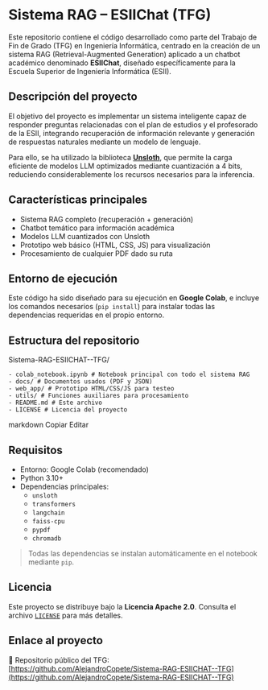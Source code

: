 # Sistema RAG – ESIIChat (TFG)

Este repositorio contiene el código desarrollado como parte del Trabajo de Fin de Grado (TFG) en Ingeniería Informática, centrado en la creación de un sistema RAG (Retrieval-Augmented Generation) aplicado a un chatbot académico denominado **ESIIChat**, diseñado específicamente para la Escuela Superior de Ingeniería Informática (ESII).

## Descripción del proyecto

El objetivo del proyecto es implementar un sistema inteligente capaz de responder preguntas relacionadas con el plan de estudios y el profesorado de la ESII, integrando recuperación de información relevante y generación de respuestas naturales mediante un modelo de lenguaje.

Para ello, se ha utilizado la biblioteca **[Unsloth](https://github.com/unslothai/unsloth)**, que permite la carga eficiente de modelos LLM optimizados mediante cuantización a 4 bits, reduciendo considerablemente los recursos necesarios para la inferencia.

## Características principales

- Sistema RAG completo (recuperación + generación)
- Chatbot temático para información académica
- Modelos LLM cuantizados con Unsloth
- Prototipo web básico (HTML, CSS, JS) para visualización
- Procesamiento de cualquier PDF dado su ruta

## Entorno de ejecución

Este código ha sido diseñado para su ejecución en **Google Colab**, e incluye los comandos necesarios (`pip install`) para instalar todas las dependencias requeridas en el propio entorno.

## Estructura del repositorio

Sistema-RAG-ESIICHAT--TFG/

    - colab_notebook.ipynb # Notebook principal con todo el sistema RAG
    - docs/ # Documentos usados (PDF y JSON)
    - web_app/ # Prototipo HTML/CSS/JS para testeo
    - utils/ # Funciones auxiliares para procesamiento
    - README.md # Este archivo
    - LICENSE # Licencia del proyecto

markdown
Copiar
Editar

## Requisitos

- Entorno: Google Colab (recomendado)
- Python 3.10+
- Dependencias principales:
  - `unsloth`
  - `transformers`
  - `langchain`
  - `faiss-cpu`
  - `pypdf`
  - `chromadb`

> Todas las dependencias se instalan automáticamente en el notebook mediante `pip`.

## Licencia

Este proyecto se distribuye bajo la **Licencia Apache 2.0**. Consulta el archivo [`LICENSE`](./LICENSE) para más detalles.

## Enlace al proyecto

📂 Repositorio público del TFG:  
[https://github.com/AlejandroCopete/Sistema-RAG-ESIICHAT--TFG](https://github.com/AlejandroCopete/Sistema-RAG-ESIICHAT--TFG)
